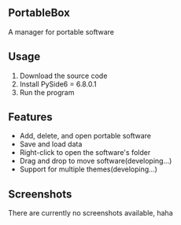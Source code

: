 ## PortableBox
A manager for portable software

## Usage
1. Download the source code
2. Install PySide6 = 6.8.0.1
3. Run the program

## Features
- Add, delete, and open portable software
- Save and load data
- Right-click to open the software's folder
- Drag and drop to move software(developing...)
- Support for multiple themes(developing...)

## Screenshots
There are currently no screenshots available, haha
